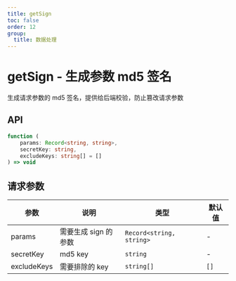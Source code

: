 ```yaml
---
title: getSign
toc: false
order: 12
group:
  title: 数据处理
---
```


# getSign - 生成参数 md5 签名

生成请求参数的 md5 签名，提供给后端校验，防止篡改请求参数

## API

```ts
function (
    params: Record<string, string>,
    secretKey: string,
    excludeKeys: string[] = []
) => void
```

## 请求参数

| 参数        | 说明                 | 类型                     | 默认值 |
| ----------- | -------------------- | ------------------------ | ------ |
| params      | 需要生成 sign 的参数 | `Record<string, string>` | -      |
| secretKey   | md5 key              | `string`                 | -      |
| excludeKeys | 需要排除的 key       | `string[]`               | `[]`   |

